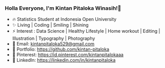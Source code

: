 ### Holla Everyone, I'm Kintan Pitaloka Winasih!👋

<!--
**kintan-pitaloka/kintan-pitaloka** is a ✨ _special_ ✨ repository because its `README.md` (this file) appears on your GitHub profile.
Here are some ideas to get you started:
-->

- 🔥 Statistics Student at Indonesia Open University
- ✨ Living | Coding | Smiling | Shining
- ⚡ Interest : Data Science | Healthy Lifestyle | Home workout | Editing | Illustration | Typography | Photography
- 📧 Email: kintanpitaloka529@gmail.com
- 🎨 Portfolio: https://github.com/kintan-pitaloka
- 🌱 Pinterest: https://id.pinterest.com/kintanpitalokaaa
- 💼 LinkedIn: https://linkedin.com/in/kintanpitaloka 
